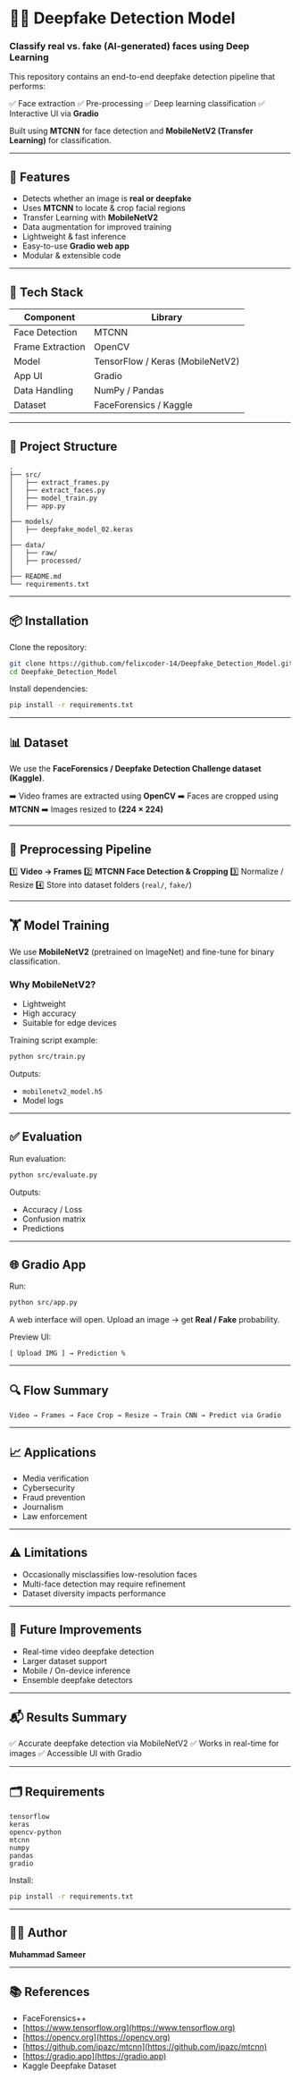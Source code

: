 
# 🕵️‍♂️ Deepfake Detection Model

### Classify real vs. fake (AI-generated) faces using Deep Learning

This repository contains an end-to-end deepfake detection pipeline that performs:

✅ Face extraction
✅ Pre-processing
✅ Deep learning classification
✅ Interactive UI via **Gradio**

Built using **MTCNN** for face detection and **MobileNetV2 (Transfer Learning)** for classification.

---

## 🚀 Features

* Detects whether an image is **real or deepfake**
* Uses **MTCNN** to locate & crop facial regions
* Transfer Learning with **MobileNetV2**
* Data augmentation for improved training
* Lightweight & fast inference
* Easy-to-use **Gradio web app**
* Modular & extensible code

---

## 🧠 Tech Stack

| Component        | Library                          |
| ---------------- | -------------------------------- |
| Face Detection   | MTCNN                            |
| Frame Extraction | OpenCV                           |
| Model            | TensorFlow / Keras (MobileNetV2) |
| App UI           | Gradio                           |
| Data Handling    | NumPy / Pandas                   |
| Dataset          | FaceForensics / Kaggle           |

---

## 📁 Project Structure

```
.
├── src/
│   ├── extract_frames.py
│   ├── extract_faces.py
│   ├── model_train.py
│   ├── app.py
│
├── models/
│   ├── deepfake_model_02.keras
│
├── data/
│   ├── raw/
│   ├── processed/
│
├── README.md
└── requirements.txt
```

---

## 📦 Installation

Clone the repository:

```bash
git clone https://github.com/felixcoder-14/Deepfake_Detection_Model.git
cd Deepfake_Detection_Model
```

Install dependencies:

```bash
pip install -r requirements.txt
```

---

## 📊 Dataset

We use the **FaceForensics / Deepfake Detection Challenge dataset (Kaggle)**.

➡️ Video frames are extracted using **OpenCV**
➡️ Faces are cropped using **MTCNN**
➡️ Images resized to **(224 × 224)**

---

## 🧩 Preprocessing Pipeline

1️⃣ **Video → Frames**
2️⃣ **MTCNN Face Detection & Cropping**
3️⃣ Normalize / Resize
4️⃣ Store into dataset folders (`real/`, `fake/`)

---

## 🏋️ Model Training

We use **MobileNetV2** (pretrained on ImageNet) and fine-tune for binary classification.

### Why MobileNetV2?

* Lightweight
* High accuracy
* Suitable for edge devices

Training script example:

```bash
python src/train.py
```

Outputs:

* `mobilenetv2_model.h5`
* Model logs

---

## ✅ Evaluation

Run evaluation:

```bash
python src/evaluate.py
```

Outputs:

* Accuracy / Loss
* Confusion matrix
* Predictions

---

## 🌐 Gradio App

Run:

```bash
python src/app.py
```

A web interface will open.
Upload an image → get **Real / Fake** probability.

Preview UI:

```
[ Upload IMG ] → Prediction %
```

---

## 🔍 Flow Summary

```
Video → Frames → Face Crop → Resize → Train CNN → Predict via Gradio
```

---

## 📈 Applications

* Media verification
* Cybersecurity
* Fraud prevention
* Journalism
* Law enforcement

---

## ⚠️ Limitations

* Occasionally misclassifies low-resolution faces
* Multi-face detection may require refinement
* Dataset diversity impacts performance

---

## 🔮 Future Improvements

* Real-time video deepfake detection
* Larger dataset support
* Mobile / On-device inference
* Ensemble deepfake detectors

---

## 📬 Results Summary

✅ Accurate deepfake detection via MobileNetV2
✅ Works in real-time for images
✅ Accessible UI with Gradio

---

## 🗂 Requirements

```
tensorflow
keras
opencv-python
mtcnn
numpy
pandas
gradio
```

Install:

```bash
pip install -r requirements.txt
```

---

## 👨‍💻 Author

**Muhammad Sameer**

---

## 📚 References

* FaceForensics++
* [https://www.tensorflow.org](https://www.tensorflow.org)
* [https://opencv.org](https://opencv.org)
* [https://github.com/ipazc/mtcnn](https://github.com/ipazc/mtcnn)
* [https://gradio.app](https://gradio.app)
* Kaggle Deepfake Dataset


